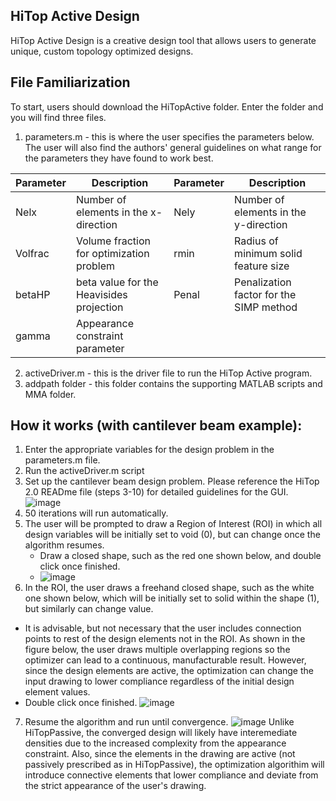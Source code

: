 ## HiTop Active Design
HiTop Active Design is a creative design tool that allows users to generate unique, custom topology optimized designs. 

## File Familiarization
To start, users should download the HiTopActive folder. Enter the folder and you will find three files. 

1. parameters.m - this is where the user specifies the parameters below. The user will also find the authors' general guidelines on what range for the parameters they have found to work best.

| Parameter  | Description | Parameter |  Description |
| ------------- | ------------- | ------------- | ------------- |
| Nelx | Number of elements in the x-direction | Nely  | Number of elements in the y-direction|
| Volfrac | Volume fraction for optimization problem| rmin  | Radius of minimum solid feature size|
| betaHP | beta value for the Heavisides projection| Penal  | Penalization factor for the SIMP method|
| gamma | Appearance constraint parameter|
2. activeDriver.m - this is the driver file to run the HiTop Active program.
3. addpath folder - this folder contains the supporting MATLAB scripts and MMA folder. 
## How it works (with cantilever beam example):
1. Enter the appropriate variables for the design problem in the parameters.m file.
2. Run the activeDriver.m script
3. Set up the cantilever beam design problem. Please reference the HiTop 2.0 READme file (steps 3-10) for detailed guidelines for the GUI.
![image](https://github.com/jvcar/CarstensenGroup/assets/142328197/e8beb035-9f39-49d6-af88-cb54e11ec52a)
4. 50 iterations will run automatically.
5. The user will be prompted to draw a Region of Interest (ROI) in which all design variables will be initially set to void (0), but can change once the algorithm resumes.
   - Draw a closed shape, such as the red one shown below, and double click once finished.
   - ![image](https://github.com/jvcar/CarstensenGroup/assets/142328197/a6e9d163-f49f-43e1-8335-626e3e049fe9)
6. In the ROI, the user draws a freehand closed shape, such as the white one shown below, which will be initially set to solid within the shape (1), but similarly can change value.
  - It is advisable, but not necessary that the user includes connection points to rest of the design elements not in the ROI. As shown in the figure below, the user draws multiple overlapping regions so the optimizer can lead to a continuous, manufacturable result. However, since the design elements are active, the optimization can change the input drawing to lower compliance regardless of the initial design element values.
  - Double click once finished.
![image](https://github.com/jvcar/CarstensenGroup/assets/142328197/02a7fde3-217a-483d-bb38-c73a4983a027)
7. Resume the algorithm and run until convergence.
![image](https://github.com/jvcar/CarstensenGroup/assets/142328197/c3e22467-b8e2-4539-b612-7b69ab32a76e)
Unlike  HiTopPassive, the converged design will likely have interemediate densities due to the increased complexity from the appearance constraint. Also, since the elements in the drawing are active (not passively prescribed as in HiTopPassive), the optimization algorithim will introduce connective elements that lower compliance and deviate from the strict appearance of the user's drawing. 
